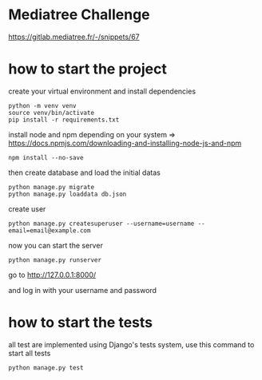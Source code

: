 # Mediatree Challenge

https://gitlab.mediatree.fr/-/snippets/67

# how to start the project

create your virtual environment and install dependencies

    python -m venv venv
    source venv/bin/activate
    pip install -r requirements.txt
    
install node and npm depending on your system => https://docs.npmjs.com/downloading-and-installing-node-js-and-npm

    npm install --no-save

then create database and load the initial datas

    python manage.py migrate
    python manage.py loaddata db.json

create user

    python manage.py createsuperuser --username=username --email=email@example.com

now you can start the server

    python manage.py runserver

go to http://127.0.0.1:8000/

and log in with your username and password

# how to start the tests

all test are implemented using Django's tests system, use this command to start all tests

    python manage.py test
